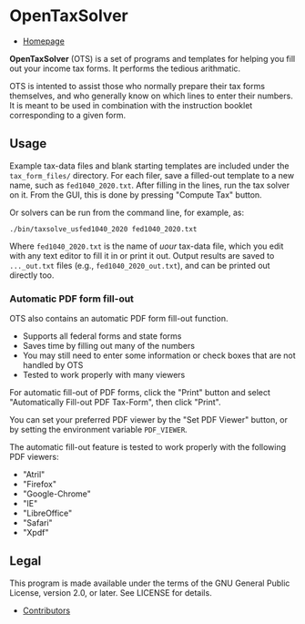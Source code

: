 # OpenTaxSolver

- [Homepage](http://opentaxsolver.sourceforge.net/)

**OpenTaxSolver** (OTS) is a set of programs and templates for helping
you fill out your income tax forms. It performs the tedious arithmatic.

OTS is intented to assist those who normally prepare their tax forms
themselves, and who generally know on which lines to enter their
numbers. It is meant to be used in combination with the instruction
booklet corresponding to a given form.

## Usage

Example tax-data files and blank starting templates are included under
the `tax_form_files/` directory. For each filer, save a filled-out
template to a new name, such as `fed1040_2020.txt`. After filling in
the lines, run the tax solver on it. From the GUI, this is done by
pressing "Compute Tax" button.

Or solvers can be run from the command line, for example, as:

```
./bin/taxsolve_usfed1040_2020 fed1040_2020.txt
```

Where `fed1040_2020.txt` is the name of *uour* tax-data file, which you
edit with any text editor to fill it in or print it out. Output results
are saved to `..._out.txt` files (e.g., `fed1040_2020_out.txt`), and
can be printed out directly too.

### Automatic PDF form fill-out

OTS also contains an automatic PDF form fill-out function.

- Supports all federal forms and state forms
- Saves time by filling out many of the numbers
- You may still need to enter some information or check boxes that are
  not handled by OTS
- Tested to work properly with many viewers

For automatic fill-out of PDF forms, click the "Print" button and
select "Automatically Fill-out PDF Tax-Form", then click "Print".

You can set your preferred PDF viewer by the "Set PDF Viewer" button,
or by setting the environment variable `PDF_VIEWER`.

The automatic fill-out feature is tested to work properly with the
following PDF viewers:

- "Atril"
- "Firefox"
- "Google-Chrome"
- "IE"
- "LibreOffice"
- "Safari"
- "Xpdf"

## Legal

This program is made available under the terms of the GNU General
Public License, version 2.0, or later. See LICENSE for details.

- [Contributors](http://opentaxsolver.sourceforge.net/credits.html)
